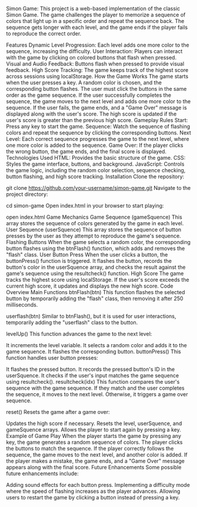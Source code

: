 Simon Game: 
This project is a web-based implementation of the classic Simon Game. The game challenges the player to memorize a sequence of colors that light up in a specific order and repeat the sequence back. The sequence gets longer with each level, and the game ends if the player fails to reproduce the correct order.

Features
Dynamic Level Progression: Each level adds one more color to the sequence, increasing the difficulty.
User Interaction: Players can interact with the game by clicking on colored buttons that flash when pressed.
Visual and Audio Feedback: Buttons flash when pressed to provide visual feedback.
High Score Tracking: The game keeps track of the highest score across sessions using localStorage.
How the Game Works
The game starts when the user presses a key.
A random color is chosen, and the corresponding button flashes.
The user must click the buttons in the same order as the game sequence.
If the user successfully completes the sequence, the game moves to the next level and adds one more color to the sequence.
If the user fails, the game ends, and a "Game Over" message is displayed along with the user's score.
The high score is updated if the user's score is greater than the previous high score.
Gameplay Rules
Start: Press any key to start the game.
Sequence: Watch the sequence of flashing colors and repeat the sequence by clicking the corresponding buttons.
Next Level: Each correct sequence progresses the game to the next level, where one more color is added to the sequence.
Game Over: If the player clicks the wrong button, the game ends, and the final score is displayed.
Technologies Used
HTML: Provides the basic structure of the game.
CSS: Styles the game interface, buttons, and background.
JavaScript: Controls the game logic, including the random color selection, sequence checking, button flashing, and high score tracking.
Installation
Clone the repository:

git clone https://github.com/your-username/simon-game.git
Navigate to the project directory:

cd simon-game
Open index.html in your browser to start playing:

open index.html
Game Mechanics
Game Sequence (gameSquence)
This array stores the sequence of colors generated by the game in each level.
User Sequence (userSquence)
This array stores the sequence of button presses by the user as they attempt to reproduce the game's sequence.
Flashing Buttons
When the game selects a random color, the corresponding button flashes using the btnFlash() function, which adds and removes the "flash" class.
User Button Press
When the user clicks a button, the buttonPress() function is triggered. It flashes the button, records the button's color in the userSquence array, and checks the result against the game's sequence using the resultcheck() function.
High Score
The game tracks the highest score using localStorage. If the user's score exceeds the current high score, it updates and displays the new high score.
Code Overview
Main Functions
btnFlash(btn)
This function flashes the selected button by temporarily adding the "flash" class, then removing it after 250 milliseconds.

userflash(btn)
Similar to btnFlash(), but it is used for user interactions, temporarily adding the "userflash" class to the button.

levelUp()
This function advances the game to the next level:

It increments the level variable.
It selects a random color and adds it to the game sequence.
It flashes the corresponding button.
buttonPress()
This function handles user button presses:

It flashes the pressed button.
It records the pressed button's ID in the userSquence.
It checks if the user's input matches the game sequence using resultcheck().
resultcheck(idx)
This function compares the user's sequence with the game sequence. If they match and the user completes the sequence, it moves to the next level. Otherwise, it triggers a game over sequence.

reset()
Resets the game after a game over:

Updates the high score if necessary.
Resets the level, userSquence, and gameSquence arrays.
Allows the player to start again by pressing a key.
Example of Game Play
When the player starts the game by pressing any key, the game generates a random sequence of colors.
The player clicks the buttons to match the sequence. If the player correctly follows the sequence, the game moves to the next level, and another color is added.
If the player makes a mistake, the game ends, and a "Game Over" message appears along with the final score.
Future Enhancements
Some possible future enhancements include:

Adding sound effects for each button press.
Implementing a difficulty mode where the speed of flashing increases as the player advances.
Allowing users to restart the game by clicking a button instead of pressing a key.
